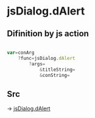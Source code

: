 # jsDialog.dAlert

## Difinition by js action

```js.js

var=conArg
	?func=jsDialog.dAlert
		?args=
			&titleString=
			&conString=
```

## Src

-> [jsDialog.dAlert](https://github.com/puutaro/CommandClick/blob/master/app/src/main/java/com/puutaro/commandclick/fragment_lib/terminal_fragment/js_interface/dialog/JsDialog.kt#L392)


